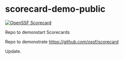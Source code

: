 # scorecard-demo-public
[![OpenSSF
Scorecard](https://api.securityscorecards.dev/projects/github.com/brianrussell2/scorecard-demo-public/badge)](https://api.securityscorecards.dev/projects/github.com/brianrussell2/scorecard-demo-public)

Repo to demonstart Scorecards

Repo to demonstrate https://github.com/ossf/scorecard

Update.
